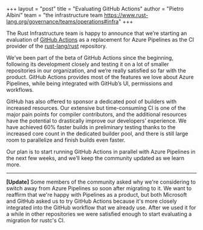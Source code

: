 +++
layout = "post"
title = "Evaluating GitHub Actions"
author = "Pietro Albini"
team = "the infrastructure team <https://www.rust-lang.org/governance/teams/operations#infra>"
+++

The Rust Infrastructure team is happy to announce that we’re starting an
evaluation of [GitHub Actions](https://github.com/features/actions) as a
replacement for Azure Pipelines as the CI provider of the
[rust-lang/rust](https://github.com/rust-lang/rust) repository.

We’ve been part of the beta of GitHub Actions since the beginning, following
its development closely and testing it on a lot of smaller repositories in our
organization, and we’re really satisfied so far with the product. GitHub
Actions provides most of the features we love about Azure Pipelines, while
being integrated with GitHub’s UI, permissions and workflows.

GitHub has also offered to sponsor a dedicated pool of builders with increased
resources. Our extensive but time-consuming CI is one of the major pain points
for compiler contributors, and the additional resources have the potential to
drastically improve our developers’ experience. We have achieved 60% faster
builds in preliminary testing thanks to the increased core count in the
dedicated builder pool, and there is still large room to parallelize and finish
builds even faster.

Our plan is to start running GitHub Actions in parallel with Azure Pipelines in
the next few weeks, and we’ll keep the community updated as we learn more.

---

**[Update]** Some members of the community asked why we're considering to
switch away from Azure Pipelines so soon after migrating to it. We want to
reaffirm that we're happy with Pipelines as a product, but both Microsoft and
GitHub asked us to try GitHub Actions because it's more closely integrated into
the GitHub workflow that we already use. After we used it for a while in other
repositories we were satisfied enough to start evaluating a migration for
rustc's CI.

